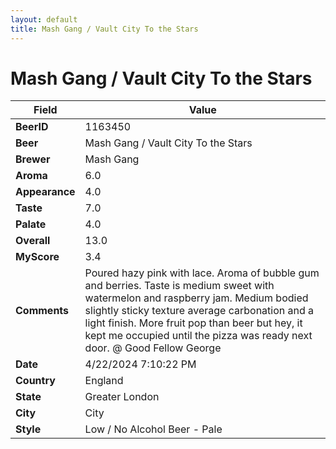 ```yaml
---
layout: default
title: Mash Gang / Vault City To the Stars
---
```


# Mash Gang / Vault City To the Stars

| Field         | Value     |
|---------------|-----------|
| **BeerID** | 1163450 |
| **Beer** | Mash Gang / Vault City To the Stars |
| **Brewer** | Mash Gang |
| **Aroma** | 6.0 |
| **Appearance** | 4.0 |
| **Taste** | 7.0 |
| **Palate** | 4.0 |
| **Overall** | 13.0 |
| **MyScore** | 3.4 |
| **Comments** | Poured hazy pink with lace. Aroma of bubble gum and berries. Taste is medium sweet with watermelon and raspberry jam. Medium bodied slightly sticky texture average carbonation and a light finish. More fruit pop than beer but hey, it kept me occupied until the pizza was ready next door. @ Good Fellow George  |
| **Date** | 4/22/2024 7:10:22 PM |
| **Country** | England |
| **State** | Greater London |
| **City** | City |
| **Style** | Low / No Alcohol Beer - Pale |

